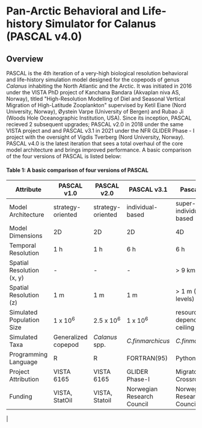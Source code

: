 # Pan-Arctic Behavioral and Life-history Simulator for Calanus (PASCAL v4.0)
## Overview
PASCAL is the 4th iteration of a very-high biological resolution behavioral and life-history simulation model designed for the copepods of genus _Calanus_ inhabiting the North Atlantic and the Arctic. It was initiated in 2016 under the VISTA PhD project of Kanchana Bandara (Akvaplan niva AS, Norway), titled "High-Resolution Modelling of Diel and Seasonal Vertical Migration of High-Latitude Zooplankton" supervised by Ketil Eiane (Nord University, Norway), Øystein Varpe (University of Bergen) and Rubao Ji (Woods Hole Oceanographic Institution, USA). Since its inception, PASCAL recieved 2 subsequent upgrades; PASCAL v2.0 in 2018 under the same VISTA project and and PASCAL v3.1 in 2021 under the NFR GLIDER Phase - I project with the oversight of Vigdis Tverberg (Nord University, Norway). PASCAL v4.0 is the latest iteration that sees a total overhaul of the core model architecture and brings improved performance. A basic comparison of the four versions of PASCAL is listed below:

#### Table 1: A basic comparison of four versions of PASCAL
|Attribute|PASCAL v1.0|PASCAL v2.0|PASCAL v3.1|Pascal v4.0|
|-------|-------|-------|------|------|
|Model Architecture|strategy-oriented|strategy-oriented|individual-based|super-individual-based
|Model Dimensions|2D|2D|2D|4D|
|Temporal Resolution|1 h|1 h|6 h|6 h
|Spatial Resolution (x, y)|-|-|-|> 9 km
|Spatial Resolution (z)|1 m |1 m|1 m|> 1 m (37 levels)
|Simulated Population Size|1 x 10<sup>6</sup>|2.5 x 10<sup>6</sup>|1 x 10<sup>6</sup>|resource/risk-dependent ceiling
|Simulated Taxa|Generalized copepod|_Calanus_ spp. |_C.finmarchicus_|_C.finmarchicus_
|Programming Language|R|R|FORTRAN(95)|Python(3.x)
|Project Attribution|VISTA 6165|VISTA 6165|GLIDER Phase-I|Migratory Crossroads
|Funding|VISTA, StatOil|VISTA, Statoil|Norwegian Research Council|Norwegian Research Council
|


